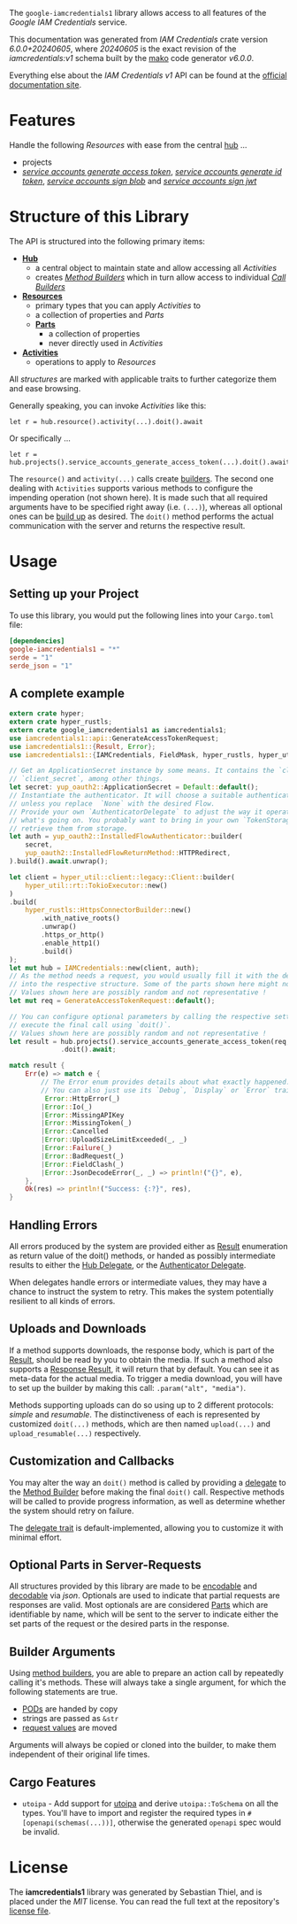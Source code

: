 <!---
DO NOT EDIT !
This file was generated automatically from 'src/generator/templates/api/README.md.mako'
DO NOT EDIT !
-->
The `google-iamcredentials1` library allows access to all features of the *Google IAM Credentials* service.

This documentation was generated from *IAM Credentials* crate version *6.0.0+20240605*, where *20240605* is the exact revision of the *iamcredentials:v1* schema built by the [mako](http://www.makotemplates.org/) code generator *v6.0.0*.

Everything else about the *IAM Credentials* *v1* API can be found at the
[official documentation site](https://cloud.google.com/iam/docs/creating-short-lived-service-account-credentials).
# Features

Handle the following *Resources* with ease from the central [hub](https://docs.rs/google-iamcredentials1/6.0.0+20240605/google_iamcredentials1/IAMCredentials) ...

* projects
 * [*service accounts generate access token*](https://docs.rs/google-iamcredentials1/6.0.0+20240605/google_iamcredentials1/api::ProjectServiceAccountGenerateAccessTokenCall), [*service accounts generate id token*](https://docs.rs/google-iamcredentials1/6.0.0+20240605/google_iamcredentials1/api::ProjectServiceAccountGenerateIdTokenCall), [*service accounts sign blob*](https://docs.rs/google-iamcredentials1/6.0.0+20240605/google_iamcredentials1/api::ProjectServiceAccountSignBlobCall) and [*service accounts sign jwt*](https://docs.rs/google-iamcredentials1/6.0.0+20240605/google_iamcredentials1/api::ProjectServiceAccountSignJwtCall)




# Structure of this Library

The API is structured into the following primary items:

* **[Hub](https://docs.rs/google-iamcredentials1/6.0.0+20240605/google_iamcredentials1/IAMCredentials)**
    * a central object to maintain state and allow accessing all *Activities*
    * creates [*Method Builders*](https://docs.rs/google-iamcredentials1/6.0.0+20240605/google_iamcredentials1/common::MethodsBuilder) which in turn
      allow access to individual [*Call Builders*](https://docs.rs/google-iamcredentials1/6.0.0+20240605/google_iamcredentials1/common::CallBuilder)
* **[Resources](https://docs.rs/google-iamcredentials1/6.0.0+20240605/google_iamcredentials1/common::Resource)**
    * primary types that you can apply *Activities* to
    * a collection of properties and *Parts*
    * **[Parts](https://docs.rs/google-iamcredentials1/6.0.0+20240605/google_iamcredentials1/common::Part)**
        * a collection of properties
        * never directly used in *Activities*
* **[Activities](https://docs.rs/google-iamcredentials1/6.0.0+20240605/google_iamcredentials1/common::CallBuilder)**
    * operations to apply to *Resources*

All *structures* are marked with applicable traits to further categorize them and ease browsing.

Generally speaking, you can invoke *Activities* like this:

```Rust,ignore
let r = hub.resource().activity(...).doit().await
```

Or specifically ...

```ignore
let r = hub.projects().service_accounts_generate_access_token(...).doit().await
```

The `resource()` and `activity(...)` calls create [builders][builder-pattern]. The second one dealing with `Activities`
supports various methods to configure the impending operation (not shown here). It is made such that all required arguments have to be
specified right away (i.e. `(...)`), whereas all optional ones can be [build up][builder-pattern] as desired.
The `doit()` method performs the actual communication with the server and returns the respective result.

# Usage

## Setting up your Project

To use this library, you would put the following lines into your `Cargo.toml` file:

```toml
[dependencies]
google-iamcredentials1 = "*"
serde = "1"
serde_json = "1"
```

## A complete example

```Rust
extern crate hyper;
extern crate hyper_rustls;
extern crate google_iamcredentials1 as iamcredentials1;
use iamcredentials1::api::GenerateAccessTokenRequest;
use iamcredentials1::{Result, Error};
use iamcredentials1::{IAMCredentials, FieldMask, hyper_rustls, hyper_util, yup_oauth2};

// Get an ApplicationSecret instance by some means. It contains the `client_id` and
// `client_secret`, among other things.
let secret: yup_oauth2::ApplicationSecret = Default::default();
// Instantiate the authenticator. It will choose a suitable authentication flow for you,
// unless you replace  `None` with the desired Flow.
// Provide your own `AuthenticatorDelegate` to adjust the way it operates and get feedback about
// what's going on. You probably want to bring in your own `TokenStorage` to persist tokens and
// retrieve them from storage.
let auth = yup_oauth2::InstalledFlowAuthenticator::builder(
    secret,
    yup_oauth2::InstalledFlowReturnMethod::HTTPRedirect,
).build().await.unwrap();

let client = hyper_util::client::legacy::Client::builder(
    hyper_util::rt::TokioExecutor::new()
)
.build(
    hyper_rustls::HttpsConnectorBuilder::new()
        .with_native_roots()
        .unwrap()
        .https_or_http()
        .enable_http1()
        .build()
);
let mut hub = IAMCredentials::new(client, auth);
// As the method needs a request, you would usually fill it with the desired information
// into the respective structure. Some of the parts shown here might not be applicable !
// Values shown here are possibly random and not representative !
let mut req = GenerateAccessTokenRequest::default();

// You can configure optional parameters by calling the respective setters at will, and
// execute the final call using `doit()`.
// Values shown here are possibly random and not representative !
let result = hub.projects().service_accounts_generate_access_token(req, "name")
             .doit().await;

match result {
    Err(e) => match e {
        // The Error enum provides details about what exactly happened.
        // You can also just use its `Debug`, `Display` or `Error` traits
         Error::HttpError(_)
        |Error::Io(_)
        |Error::MissingAPIKey
        |Error::MissingToken(_)
        |Error::Cancelled
        |Error::UploadSizeLimitExceeded(_, _)
        |Error::Failure(_)
        |Error::BadRequest(_)
        |Error::FieldClash(_)
        |Error::JsonDecodeError(_, _) => println!("{}", e),
    },
    Ok(res) => println!("Success: {:?}", res),
}

```
## Handling Errors

All errors produced by the system are provided either as [Result](https://docs.rs/google-iamcredentials1/6.0.0+20240605/google_iamcredentials1/common::Result) enumeration as return value of
the doit() methods, or handed as possibly intermediate results to either the
[Hub Delegate](https://docs.rs/google-iamcredentials1/6.0.0+20240605/google_iamcredentials1/common::Delegate), or the [Authenticator Delegate](https://docs.rs/yup-oauth2/*/yup_oauth2/trait.AuthenticatorDelegate.html).

When delegates handle errors or intermediate values, they may have a chance to instruct the system to retry. This
makes the system potentially resilient to all kinds of errors.

## Uploads and Downloads
If a method supports downloads, the response body, which is part of the [Result](https://docs.rs/google-iamcredentials1/6.0.0+20240605/google_iamcredentials1/common::Result), should be
read by you to obtain the media.
If such a method also supports a [Response Result](https://docs.rs/google-iamcredentials1/6.0.0+20240605/google_iamcredentials1/common::ResponseResult), it will return that by default.
You can see it as meta-data for the actual media. To trigger a media download, you will have to set up the builder by making
this call: `.param("alt", "media")`.

Methods supporting uploads can do so using up to 2 different protocols:
*simple* and *resumable*. The distinctiveness of each is represented by customized
`doit(...)` methods, which are then named `upload(...)` and `upload_resumable(...)` respectively.

## Customization and Callbacks

You may alter the way an `doit()` method is called by providing a [delegate](https://docs.rs/google-iamcredentials1/6.0.0+20240605/google_iamcredentials1/common::Delegate) to the
[Method Builder](https://docs.rs/google-iamcredentials1/6.0.0+20240605/google_iamcredentials1/common::CallBuilder) before making the final `doit()` call.
Respective methods will be called to provide progress information, as well as determine whether the system should
retry on failure.

The [delegate trait](https://docs.rs/google-iamcredentials1/6.0.0+20240605/google_iamcredentials1/common::Delegate) is default-implemented, allowing you to customize it with minimal effort.

## Optional Parts in Server-Requests

All structures provided by this library are made to be [encodable](https://docs.rs/google-iamcredentials1/6.0.0+20240605/google_iamcredentials1/common::RequestValue) and
[decodable](https://docs.rs/google-iamcredentials1/6.0.0+20240605/google_iamcredentials1/common::ResponseResult) via *json*. Optionals are used to indicate that partial requests are responses
are valid.
Most optionals are are considered [Parts](https://docs.rs/google-iamcredentials1/6.0.0+20240605/google_iamcredentials1/common::Part) which are identifiable by name, which will be sent to
the server to indicate either the set parts of the request or the desired parts in the response.

## Builder Arguments

Using [method builders](https://docs.rs/google-iamcredentials1/6.0.0+20240605/google_iamcredentials1/common::CallBuilder), you are able to prepare an action call by repeatedly calling it's methods.
These will always take a single argument, for which the following statements are true.

* [PODs][wiki-pod] are handed by copy
* strings are passed as `&str`
* [request values](https://docs.rs/google-iamcredentials1/6.0.0+20240605/google_iamcredentials1/common::RequestValue) are moved

Arguments will always be copied or cloned into the builder, to make them independent of their original life times.

[wiki-pod]: http://en.wikipedia.org/wiki/Plain_old_data_structure
[builder-pattern]: http://en.wikipedia.org/wiki/Builder_pattern
[google-go-api]: https://github.com/google/google-api-go-client

## Cargo Features

* `utoipa` - Add support for [utoipa](https://crates.io/crates/utoipa) and derive `utoipa::ToSchema` on all
the types. You'll have to import and register the required types in `#[openapi(schemas(...))]`, otherwise the
generated `openapi` spec would be invalid.


# License
The **iamcredentials1** library was generated by Sebastian Thiel, and is placed
under the *MIT* license.
You can read the full text at the repository's [license file][repo-license].

[repo-license]: https://github.com/Byron/google-apis-rsblob/main/LICENSE.md

